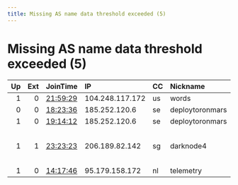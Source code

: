 ```yaml
---
title: Missing AS name data threshold exceeded (5)
---
```


# Missing AS name data threshold exceeded (5)

|   Up |   Ext | JoinTime                                                                                            | IP              | CC   | Nickname        |   ORp |   Dirp | Version   | Contact                  | OS      |   eFamMembers |
|-----:|------:|:----------------------------------------------------------------------------------------------------|:----------------|:-----|:----------------|------:|-------:|:----------|:-------------------------|:--------|--------------:|
|    1 |     0 | [21:59:29](https://metrics.torproject.org/rs.html#details/A8429F65CF928DA92977FE212684BD811E7C8237) | 104.248.117.172 | us   | words           |  9001 |   9030 | 0.2.9.11  | None                     | Linux   |             1 |
|    0 |     0 | [18:23:36](https://metrics.torproject.org/rs.html#details/2C837DDC3061B4994E3E1F999193C35FE4331577) | 185.252.120.6   | se   | deploytoronmars |  9001 |      0 | 0.3.3.7   | None                     | FreeBSD |             1 |
|    1 |     0 | [19:14:12](https://metrics.torproject.org/rs.html#details/D5A2855CF4E0481290F1E306AA5F4758BF7FBD4D) | 185.252.120.6   | se   | deploytoronmars |  9001 |      0 | 0.3.3.7   | None                     | FreeBSD |             1 |
|    1 |     1 | [23:23:23](https://metrics.torproject.org/rs.html#details/2989C68E208AD0C9277A35968AFA151EE2DBE6DB) | 206.189.82.142  | sg   | darknode4       |  9001 |   9030 | 0.3.4.8   | admin at example dot com | Linux   |             1 |
|    1 |     0 | [14:17:46](https://metrics.torproject.org/rs.html#details/8CDCE33549B17FE6CACB3C643EC2C9DBE0F82AD4) | 95.179.158.172  | nl   | telemetry       |  9001 |   9030 | 0.2.9.13  | None                     | Linux   |             1 |
